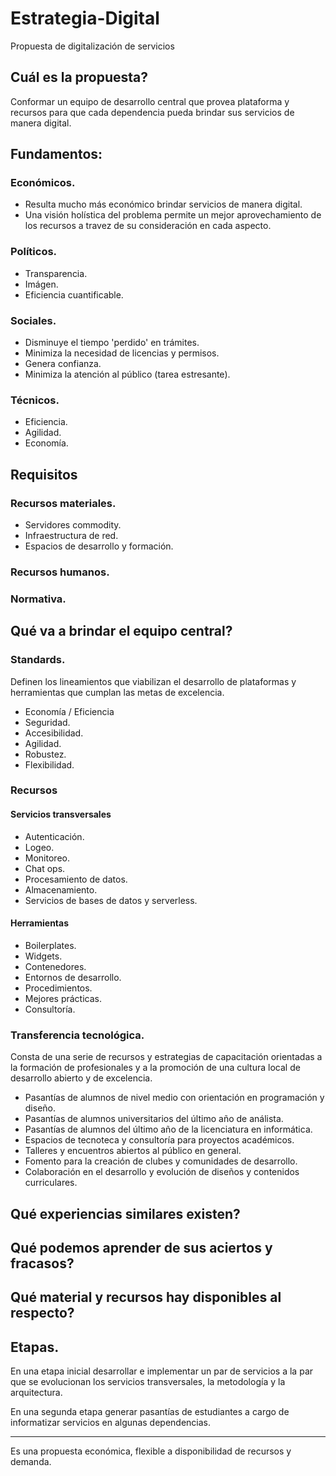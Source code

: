# Estrategia-Digital
Propuesta de digitalización de servicios

## Cuál es la propuesta?

Conformar un equipo de desarrollo central que provea plataforma y recursos para que cada dependencia pueda brindar sus servicios de manera digital.

## Fundamentos:

### Económicos.
* Resulta mucho más económico brindar servicios de manera digital.
* Una visión holística del problema permite un mejor aprovechamiento de los recursos a travez de su consideración en cada aspecto.
  
### Políticos.
* Transparencia.
* Imágen.
* Eficiencia cuantificable.
  
### Sociales.
* Disminuye el tiempo 'perdido' en trámites.
* Minimiza la necesidad de licencias y permisos.
* Genera confianza.
* Minimiza la atención al público (tarea estresante).
  
### Técnicos.
* Eficiencia.
* Agilidad.
* Economía.

## Requisitos

### Recursos materiales.
* Servidores commodity.
* Infraestructura de red.
* Espacios de desarrollo y formación.

  
### Recursos humanos.

### Normativa.

## Qué va a brindar el equipo central?
### Standards.

Definen los lineamientos que viabilizan el desarrollo de plataformas y herramientas que cumplan las metas de excelencia.

* Economía / Eficiencia
* Seguridad.
* Accesibilidad.
* Agilidad.
* Robustez.
* Flexibilidad.

### Recursos
#### Servicios transversales
* Autenticación.
* Logeo.
* Monitoreo.
* Chat ops.
* Procesamiento de datos.
* Almacenamiento.
* Servicios de bases de datos y serverless.
  
#### Herramientas
* Boilerplates.
* Widgets.
* Contenedores.
* Entornos de desarrollo.
* Procedimientos.
* Mejores prácticas.
* Consultoría.
  
### Transferencia tecnológica.  
Consta de una serie de recursos y estrategias de capacitación orientadas a la formación de profesionales y a la promoción de una cultura local de desarrollo abierto y de excelencia.

* Pasantías de alumnos de nivel medio con orientación en programación y diseño.
* Pasantías de alumnos universitarios del último año de análista.
* Pasantías de alumnos del último año de la licenciatura en informática.
* Espacios de tecnoteca y consultoría para proyectos académicos.
* Talleres y encuentros abiertos al público en general.
* Fomento para la creación de clubes y comunidades de desarrollo.
* Colaboración en el desarrollo y evolución de diseños y contenidos curriculares.

## Qué experiencias similares existen?
## Qué podemos aprender de sus aciertos y fracasos?
## Qué material y recursos hay disponibles al respecto?

## Etapas.
En una etapa inicial desarrollar e implementar un par de servicios a la par que se evolucionan los servicios transversales, la metodología y la arquitectura.

En una segunda etapa generar pasantías de estudiantes a cargo de informatizar servicios en algunas dependencias.

--------
Es una propuesta económica, flexible a disponibilidad de recursos y demanda.
